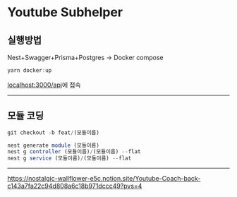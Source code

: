 # Youtube Subhelper
## 실행방법

Nest+Swagger+Prisma+Postgres → Docker compose

```jsx
yarn docker:up
```

[localhost:3000/api](http://localhost:3000/api)에 접속

---

## 모듈 코딩

```jsx
git checkout -b feat/(모듈이름)
```

```jsx
nest generate module (모듈이름)
nest g controller (모듈이름)/(모듈이름) --flat
nest g service (모듈이름)/(모듈이름) --flat
```

---

https://nostalgic-wallflower-e5c.notion.site/Youtube-Coach-back-c143a7fa22c94d808a6c18b971dccc49?pvs=4
